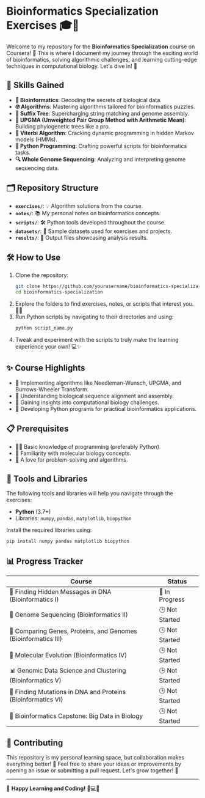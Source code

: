 # Bioinformatics Specialization Exercises 🎓🔬

Welcome to my repository for the **Bioinformatics Specialization** course on Coursera! 🚀 This is where I document my journey through the exciting world of bioinformatics, solving algorithmic challenges, and learning cutting-edge techniques in computational biology. Let's dive in! 🧬

## 🌟 Skills Gained
- **🧬 Bioinformatics**: Decoding the secrets of biological data.
- **🤓 Algorithms**: Mastering algorithms tailored for bioinformatics puzzles.
- **🌲 Suffix Tree**: Supercharging string matching and genome assembly.
- **🌿 UPGMA (Unweighted Pair Group Method with Arithmetic Mean)**: Building phylogenetic trees like a pro.
- **📜 Viterbi Algorithm**: Cracking dynamic programming in hidden Markov models (HMMs).
- **🐍 Python Programming**: Crafting powerful scripts for bioinformatics tasks.
- **🔍 Whole Genome Sequencing**: Analyzing and interpreting genome sequencing data.

## 🗂️ Repository Structure
- **`exercises/`**: 💡 Algorithm solutions from the course.
- **`notes/`**: 📚 My personal notes on bioinformatics concepts.
- **`scripts/`**: 🛠️ Python tools developed throughout the course.
- **`datasets/`**: 📂 Sample datasets used for exercises and projects.
- **`results/`**: 📝 Output files showcasing analysis results.

## 🛠️ How to Use
1. Clone the repository:
   ```bash
   git clone https://github.com/yourusername/bioinformatics-specialization.git
   cd bioinformatics-specialization
   ```
2. Explore the folders to find exercises, notes, or scripts that interest you. 🕵️‍♂️
3. Run Python scripts by navigating to their directories and using:
   ```bash
   python script_name.py
   ```
4. Tweak and experiment with the scripts to truly make the learning experience your own! 💻✨

## ✨ Course Highlights
- 🔢 Implementing algorithms like Needleman-Wunsch, UPGMA, and Burrows-Wheeler Transform.
- 🔗 Understanding biological sequence alignment and assembly.
- 🧠 Gaining insights into computational biology challenges.
- 🐍 Developing Python programs for practical bioinformatics applications.

## 📋 Prerequisites
- 🧑‍💻 Basic knowledge of programming (preferably Python).
- 🧬 Familiarity with molecular biology concepts.
- 🧩 A love for problem-solving and algorithms.

## 🔧 Tools and Libraries
The following tools and libraries will help you navigate through the exercises:
- **Python** (3.7+)
- Libraries: `numpy`, `pandas`, `matplotlib`, `biopython`

Install the required libraries using:
```bash
pip install numpy pandas matplotlib biopython
```

## 📊 Progress Tracker
| Course                                              | Status         |
|-----------------------------------------------------|----------------|
| 🧬 Finding Hidden Messages in DNA (Bioinformatics I)| 🔄 In Progress |
| 🧩 Genome Sequencing (Bioinformatics II)            | 🕒 Not Started |
| 🔬 Comparing Genes, Proteins, and Genomes (Bioinformatics III) | 🕒 Not Started |
| 🌿 Molecular Evolution (Bioinformatics IV)          | 🕒 Not Started |
| 📊 Genomic Data Science and Clustering (Bioinformatics V) | 🕒 Not Started |
| 🧬 Finding Mutations in DNA and Proteins (Bioinformatics VI) | 🕒 Not Started |
| 🧠 Bioinformatics Capstone: Big Data in Biology      | 🕒 Not Started |

## 🤝 Contributing
This repository is my personal learning space, but collaboration makes everything better! 🌟 Feel free to share your ideas or improvements by opening an issue or submitting a pull request. Let's grow together! 💪


---

🌟 **Happy Learning and Coding!** 🧬💻✨

